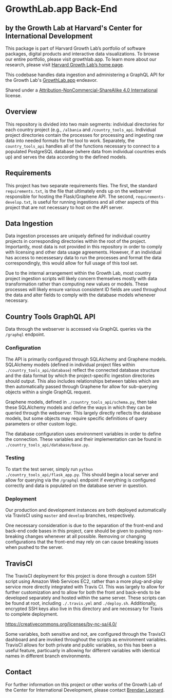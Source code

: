 # GrowthLab.app Back-End 
## by the Growth Lab at Harvard's Center for International Development
This package is part of Harvard Growth Lab’s portfolio of software packages, digital products and interactive data visualizations. To browse our entire portfolio, please visit growthlab.app. To learn more about our research, please visit [Harvard Growth Lab’s home page](https://growthlab.cid.harvard.edu/).

This codebase handles data ingestion and administering a GraphQL API for the Growth Lab's [GrowthLab.app](https://growthlab.app) endeavor.

Shared under a [Attribution-NonCommercial-ShareAlike 4.0 International](https://creativecommons.org/licenses/by-nc-sa/4.0/) license.

## Overview
This repository is divided into two main segments: individual directories for each country project (e.g., `/albania` and `/country_tools_api`. Individual project directories contain the processes for processing and ingesting raw data into needed formats for the tool to work. Separately, the `country_tools_api` handles all of the functions necessary to connect to a populated PostgreSQL database (where data from individual countries ends up) and serves the data according to the defined models.

## Requirements
This project has two separate requirements files. The first, the standard `requirements.txt`, is the file that ultimately ends up on the webserver responsible for hosting the Flask/Graphene API. The second, `requirements-develop.txt`, is useful for running ingestions and all other aspects of this project that are not necessary to host on the API server.

## Data Ingestion
Data ingestion processes are uniquely defined for individual country projects in corresponding directories within the root of the project. Importantly, most data is not provided in this repository in order to comply with licensing and other data usage agreements. However, if an individual has access to necessesary data to run the processes and format the data correspondingly, this would allow for full usage of this tool set.

Due to the internal arrangement within the Growth Lab, most country project ingestion scripts will likely concern themselves mostly with data transformation rather than computing new values or models. These processes will likely ensure various consistent ID fields are used throughout the data and alter fields to comply with the database models whenever necessary.

## Country Tools GraphQL API
Data through the webserver is accessed via GraphQL queries via the `/graphql` endpoint.

### Configuration
The API is primarily configured through SQLAlchemy and Graphene models. SQLAlchemy models (defined in individual project files within `./country_tools_api/database`) reflect the connected database structure and the data format by which the project-specific ingestion directories should output. This also includes relationships between tables which are then automatically passed through Graphene for allow for sub-querying objects within a single GraphQL request.

Graphene models, defined in `./country_tools_api/schema.py`, then take these SQLAlchemy models and define the ways in which they can be queried through the webserver. This largely directly reflects the database models, but some objects may require specific definitions of query parameters or other custom logic.

The database configuration uses environment variables in order to define the connection. These variables and their implementation can be found in `./country_tools_api/database/base.py`.

### Testing
To start the test server, simply run `python ./country_tools_api/flask_app.py`. This should begin a local server and allow for querying via the `/graphql` endpoint if everything is configured correctly and data is populated on the database server in question.

### Deployment
Our production and development instances are both deployed automatically via TravisCI using `master` and `develop` branches, respectively.

One necessary consideration is due to the separation of the front-end and back-end code bases in this project, care should be given to pushing non-breaking changes whenever at all possible. Removing or changing configurations that the front-end may rely on can cause breaking issues when pushed to the server.

## TravisCI
The TravisCI deployment for this project is done through a custom SSH script using Amazon Web Services EC2, rather than a more plug-and-play service more directly integrated with Travis CI. This was largely to allow for further customization and to allow for both the front and back-ends to be developed separately and hosted within the same server. These scripts can be found at root, including `./.travis.yml` and `./deploy.sh`. Additionally, encrypted SSH keys also live in this directory and are necessary for Travis to complete deployment.

 https://creativecommons.org/licenses/by-nc-sa/4.0/

Some variables, both sensitive and not, are configured through the TravisCI dashboard and are invoked throughout the scripts as environment variables. TravisCI allows for both private and public variables, so this has been a useful feature, particuarly in allowing for different variables with identical names in different branch environments.

## Contact
For further information on this project or other works of the Growth Lab of the Center for International Development, please contact [Brendan Leonard](mailto:brendan_leonard@hks.harvard.edu).
